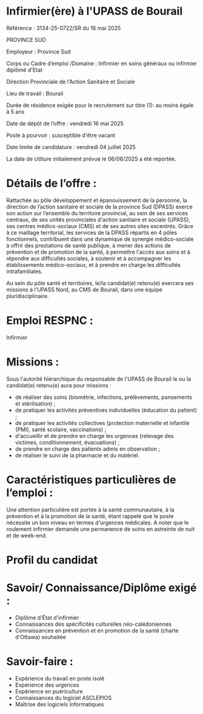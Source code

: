 # Infirmier(ère) à l'UPASS de Bourail

Référence : 3134-25-0722/SR du 16 mai 2025

PROVINCE SUD

Employeur : Province Sud

Corps ou Cadre d’emploi /Domaine : Infirmier en soins généraux ou infirmier diplômé d'Etat

Direction Provinciale de l'Action Sanitaire et Sociale

Lieu de travail : Bourail

Durée de résidence exigée pour le recrutement sur titre (1): au moins égale à 5 ans

Date de dépôt de l’offre : vendredi 16 mai 2025

Poste à pourvoir : susceptible d'être vacant

Date limite de candidature : vendredi 04 juillet 2025

La date de clôture initialement prévue le 06/06/2025 a été reportée.

# Détails de l’offre :

Rattachée au pôle développement et épanouissement de la personne, la direction de l’action sanitaire et sociale de la province Sud (DPASS) exerce son action sur l’ensemble du territoire provincial, au sein de ses services centraux, de ses unités provinciales d'action sanitaire et sociale (UPASS), ses centres médico-sociaux (CMS) et de ses autres sites excentrés. Grâce à ce maillage territorial, les services de la DPASS répartis en 4 pôles fonctionnels, contribuent dans une dynamique de synergie médico-sociale à offrir des prestations de santé publique, à mener des actions de prévention et de promotion de la santé, à permettre l'accès aux soins et à répondre aux difficultés sociales, à soutenir et à accompagner les établissements médico-sociaux, et à prendre en charge les difficultés intrafamiliales.

Au sein du pôle santé et territoires, le/la candidat(e) retenu(e) exercera ses missions à l'UPASS Nord, au CMS de Bourail, dans une équipe pluridisciplinaire.

# Emploi RESPNC :

Infirmier

# Missions :

Sous l'autorité hiérarchique du responsable de l'UPASS de Bourail le ou la candidat(e) retenu(e) aura pour missions :

- de réaliser des soins (biométrie, infections, prélèvements, pansements et stérilisation) ;
- de pratiquer les activités préventives individuelles (éducation du patient) ;
- de pratiquer les activités collectives (protection maternelle et infantile (PMI), santé scolaire, vaccinations) ;
- d'accueillir et de prendre en charge les urgences (relevage des victimes, conditionnement, évacuations) ;
- de prendre en charge des patients admis en observation ;
- de réaliser le suivi de la pharmacie et du matériel.

# Caractéristiques particulières de l’emploi :

Une attention particulière est portée à la santé communautaire, à la prévention et à la promotion de la santé, étant rappelé que le poste nécessite un bon niveau en termes d'urgences médicales. A noter que le roulement infirmier demande une permanence de soins en astreinte de nuit et de week-end.

# Profil du candidat

# Savoir/ Connaissance/Diplôme exigé :

- Diplôme d'État d'infirmier
- Connaissances des spécificités culturelles néo-calédoniennes
- Connaissances en prévention et en promotion de la santé (charte d'Ottawa) souhaitée

# Savoir-faire :

- Expérience du travail en poste isolé
- Expérience des urgences
- Expérience en puériculture
- Connaissances du logiciel ASCLEPIOS
- Maîtrise des logiciels informatiques